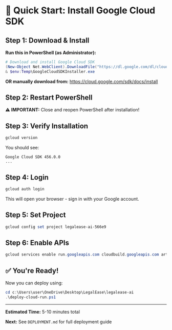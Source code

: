 # 🚀 Quick Start: Install Google Cloud SDK

## Step 1: Download & Install

**Run this in PowerShell (as Administrator):**

```powershell
# Download and install Google Cloud SDK
(New-Object Net.WebClient).DownloadFile("https://dl.google.com/dl/cloudsdk/channels/rapid/GoogleCloudSDKInstaller.exe", "$env:Temp\GoogleCloudSDKInstaller.exe")
& $env:Temp\GoogleCloudSDKInstaller.exe
```

**OR manually download from:**
https://cloud.google.com/sdk/docs/install

## Step 2: Restart PowerShell

⚠️ **IMPORTANT:** Close and reopen PowerShell after installation!

## Step 3: Verify Installation

```powershell
gcloud version
```

You should see:
```
Google Cloud SDK 456.0.0
...
```

## Step 4: Login

```powershell
gcloud auth login
```

This will open your browser - sign in with your Google account.

## Step 5: Set Project

```powershell
gcloud config set project legalease-ai-566e9
```

## Step 6: Enable APIs

```powershell
gcloud services enable run.googleapis.com cloudbuild.googleapis.com artifactregistry.googleapis.com
```

## ✅ You're Ready!

Now you can deploy using:

```powershell
cd c:\Users\user\OneDrive\Desktop\LegalEase\legalease-ai
.\deploy-cloud-run.ps1
```

---

**Estimated Time:** 5-10 minutes total

**Next:** See `DEPLOYMENT.md` for full deployment guide
